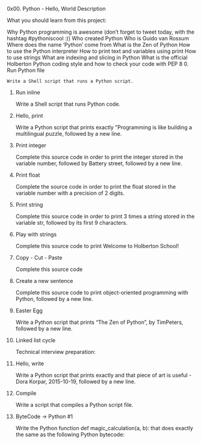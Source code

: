 0x00. Python - Hello, World
Description

What you should learn from this project:

Why Python programming is awesome (don’t forget to tweet today, with the hashtag #pythoniscool :)) Who created Python Who is Guido van Rossum Where does the name ‘Python’ come from What is the Zen of Python How to use the Python interpreter How to print text and variables using print How to use strings What are indexing and slicing in Python What is the official Holberton Python coding style and how to check your code with PEP 8
0. Run Python file

    Write a Shell script that runs a Python script.

1. Run inline

    Write a Shell script that runs Python code.

2. Hello, print

    Write a Python script that prints exactly "Programming is like building a multilingual puzzle, followed by a new line.

3. Print integer

    Complete this source code in order to print the integer stored in the variable number, followed by Battery street, followed by a new line.

4. Print float

    Complete the source code in order to print the float stored in the variable number with a precision of 2 digits.

5. Print string

    Complete this source code in order to print 3 times a string stored in the variable str, followed by its first 9 characters.

6. Play with strings

    Complete this source code to print Welcome to Holberton School!

7. Copy - Cut - Paste

    Complete this source code

8. Create a new sentence

    Complete this source code to print object-oriented programming with Python, followed by a new line.

9. Easter Egg

    Write a Python script that prints “The Zen of Python”, by TimPeters, followed by a new line.

10. Linked list cycle

    Technical interview preparation:

11. Hello, write

    Write a Python script that prints exactly and that piece of art is useful - Dora Korpar, 2015-10-19, followed by a new line.

12. Compile

    Write a script that compiles a Python script file.

13. ByteCode -> Python #1

    Write the Python function def magic_calculation(a, b): that does exactly the same as the following Python bytecode:

